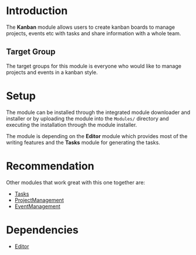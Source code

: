 # Introduction

The **Kanban** module allows users to create kanban boards to manage projects, events etc with tasks and share information with a whole team.

## Target Group

The target groups for this module is everyone who would like to manage projects and events in a kanban style. 

# Setup

The module can be installed through the integrated module downloader and installer or by uploading the module into the `Modules/` directory and executing the installation through the module installer. 

The module is depending on the **Editor** module which provides most of the writing features and the **Tasks** module for generating the tasks.

# Recommendation

Other modules that work great with this one together are:

* [Tasks](Tasks)
* [ProjectManagement](ProjectManagement)
* [EventManagement](EventManagement)

# Dependencies

* [Editor](Editor)
